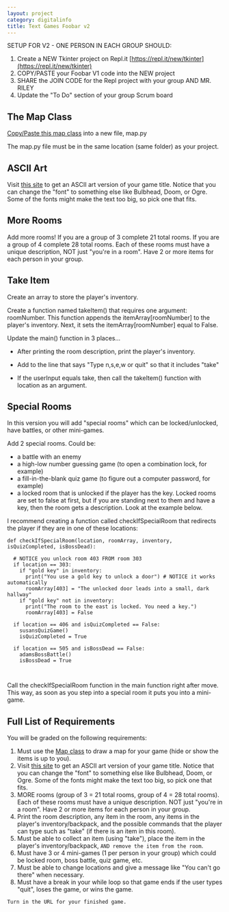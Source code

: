 ```yaml
---
layout: project
category: digitalinfo
title: Text Games Foobar v2
---
```

SETUP FOR V2 - ONE PERSON IN EACH GROUP SHOULD:
1. Create a NEW Tkinter project on Repl.it [https://repl.it/new/tkinter](https://repl.it/new/tkinter)
1. COPY/PASTE your Foobar V1 code into the NEW project
1. SHARE the JOIN CODE for the Repl project with your group AND MR. RILEY
1. Update the "To Do" section of your group Scrum board

## The Map Class

[Copy/Paste this map class](https://raw.githubusercontent.com/ohiofi/Python-map/master/map.py) into a new file, map.py

The map.py file must be in the same location (same folder) as your project.

## ASCII Art

Visit [this site](http://patorjk.com/software/taag/#p=display&f=ANSI%20Shadow&t=Game%20Title) to get an ASCII art version of your game title. Notice that you can change the "font" to something else like Bulbhead, Doom, or Ogre. Some of the fonts might make the text too big, so pick one that fits.

## More Rooms

Add more rooms! If you are a group of 3 complete 21 total rooms. If you are a group of 4 complete 28 total rooms. Each of these rooms must have a unique description, NOT just "you're in a room". Have 2 or more items for each person in your group.

## Take Item

Create an array to store the player's inventory.

Create a function named takeItem() that requires one argument: roomNumber. This function appends the itemArray[roomNumber] to the player's inventory. Next, it sets the itemArray[roomNumber] equal to False.

Update the main() function in 3 places...

  - After printing the room description, print the player's inventory.

  - Add to the line that says "Type n,s,e,w or quit" so that it includes "take"

  - If the userInput equals take, then call the takeItem() function with location as an argument.

## Special Rooms

In this version you will add "special rooms" which can be locked/unlocked, have battles, or other mini-games.

Add 2 special rooms. Could be:
  - a battle with an enemy
  - a high-low number guessing game (to open a combination lock, for example)
  - a fill-in-the-blank quiz game (to figure out a computer password, for example)
  - a locked room that is unlocked if the player has the key. Locked rooms are set to false at first, but if you are standing next to them and have a key, then the room gets a description. Look at the example below.

I recommend creating a function called checkIfSpecialRoom that redirects the player if they are in one of these locations:
```
def checkIfSpecialRoom(location, roomArray, inventory, isQuizCompleted, isBossDead):

  # NOTICE you unlock room 403 FROM room 303
  if location == 303:
    if "gold key" in inventory:
      print("You use a gold key to unlock a door") # NOTICE it works automatically
      roomArray[403] = "The unlocked door leads into a small, dark hallway"
    if "gold key" not in inventory:
      print("The room to the east is locked. You need a key.")
      roomArray[403] = False

  if location == 406 and isQuizCompleted == False:
    susansQuizGame()
    isQuizCompleted = True

  if location == 505 and isBossDead == False:
    adamsBossBattle()
    isBossDead = True



```
Call the checkIfSpecialRoom function in the main function right after move. This way, as soon as you step into a special room it puts you into a mini-game.

## Full List of Requirements

You will be graded on the following requirements:

1. Must use the [Map class](https://raw.githubusercontent.com/ohiofi/Python-map/master/map.py) to draw a map for your game (hide or show the items is up to you).
1. Visit [this site](http://patorjk.com/software/taag/#p=display&f=ANSI%20Shadow&t=Game%20Title) to get an ASCII art version of your game title. Notice that you can change the "font" to something else like Bulbhead, Doom, or Ogre. Some of the fonts might make the text too big, so pick one that fits.
1. MORE rooms (group of 3 = 21 total rooms, group of 4 = 28 total rooms). Each of these rooms must have a unique description. NOT just "you're in a room". Have 2 or more items for each person in your group.
1. Print the room description, any item in the room, any items in the player's inventory/backpack, and the possible commands that the player can type such as "take" (if there is an item in this room).
1. Must be able to collect an item (using "take"), place the item in the player's inventory/backpack, ```AND remove the item from the room```.
1. Must have 3 or 4 mini-games (1 per person in your group) which could be locked room, boss battle, quiz game, etc.
1. Must be able to change locations and give a message like "You can't go there" when necessary.
1. Must have a break in your while loop so that game ends if the user types "quit", loses the game, or wins the game.

``` Turn in the URL for your finished game. ```
